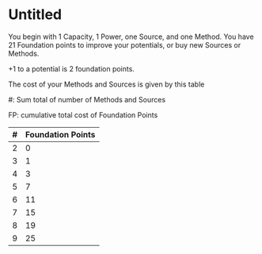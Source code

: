 # Untitled

You begin with 1 Capacity, 1 Power, one Source, and one Method. You have 21 Foundation points to improve your potentials, or buy new Sources or Methods.

+1 to a potential is 2 foundation points.

The cost of your Methods and Sources is given by this table

#: Sum total of number of Methods and Sources

FP: cumulative total cost of Foundation Points

| # | Foundation Points |
| --- | --- |
| 2 | 0 |
| 3 | 1 |
| 4 | 3 |
| 5 | 7 |
| 6 | 11 |
| 7 | 15 |
| 8 | 19 |
| 9 | 25 |
